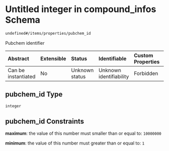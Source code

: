 # Untitled integer in compound\_infos Schema

```txt
undefined#/items/properties/pubchem_id
```

Pubchem identifier

| Abstract            | Extensible | Status         | Identifiable            | Custom Properties | Additional Properties | Access Restrictions | Defined In                                                                              |
| :------------------ | :--------- | :------------- | :---------------------- | :---------------- | :-------------------- | :------------------ | :-------------------------------------------------------------------------------------- |
| Can be instantiated | No         | Unknown status | Unknown identifiability | Forbidden         | Allowed               | none                | [compound\_info.schema.json\*](../out/compound_info.schema.json "open original schema") |

## pubchem\_id Type

`integer`

## pubchem\_id Constraints

**maximum**: the value of this number must smaller than or equal to: `10000000`

**minimum**: the value of this number must greater than or equal to: `1`
